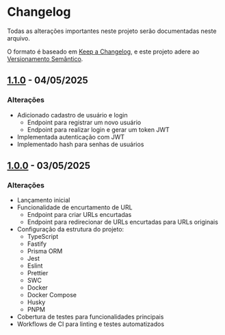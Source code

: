 # Changelog

Todas as alterações importantes neste projeto serão documentadas neste arquivo.

O formato é baseado em [Keep a Changelog](https://keepachangelog.com/pt-BR/1.0.0/),
e este projeto adere ao [Versionamento Semântico](https://semver.org/lang/pt-BR/).

## [1.1.0] - 04/05/2025

### Alterações
- Adicionado cadastro de usuário e login
  - Endpoint para registrar um novo usuário
  - Endpoint para realizar login e gerar um token JWT
- Implementada autenticação com JWT
- Implementado hash para senhas de usuários

[1.1.0]: https://github.com/RianMarlon/node-encurtador-url/releases/tag/v1.1.0

## [1.0.0] - 03/05/2025

### Alterações
- Lançamento inicial
- Funcionalidade de encurtamento de URL
  - Endpoint para criar URLs encurtadas
  - Endpoint para redirecionar de URLs encurtadas para URLs originais
- Configuração da estrutura do projeto:
  - TypeScript
  - Fastify
  - Prisma ORM
  - Jest
  - Eslint
  - Prettier
  - SWC
  - Docker
  - Docker Compose
  - Husky
  - PNPM
- Cobertura de testes para funcionalidades principais
- Workflows de CI para linting e testes automatizados

[1.0.0]: https://github.com/RianMarlon/node-encurtador-url/releases/tag/v1.0.0
